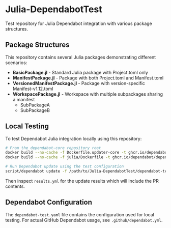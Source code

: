 # Julia-DependabotTest

Test repository for Julia Dependabot integration with various package structures.

## Package Structures

This repository contains several Julia packages demonstrating different scenarios:

- **BasicPackage.jl** - Standard Julia package with Project.toml only
- **ManifestPackage.jl** - Package with both Project.toml and Manifest.toml
- **VersionedManifestPackage.jl** - Package with version-specific Manifest-v1.12.toml
- **WorkspacePackage.jl** - Workspace with multiple subpackages sharing a manifest
  - SubPackageA
  - SubPackageB

## Local Testing

To test Dependabot Julia integration locally using this repository:

```bash
# From the dependabot-core repository root
docker build --no-cache -f Dockerfile.updater-core -t ghcr.io/dependabot/dependabot-updater-core .
docker build --no-cache -f julia/Dockerfile -t ghcr.io/dependabot/dependabot-updater-julia .

# Run Dependabot update using the test configuration
script/dependabot update -f /path/to/Julia-DependabotTest/dependabot-test.yaml -o results.yml
```

Then inspect `results.yml` for the update results which will include the PR contents.

## Dependabot Configuration

The `dependabot-test.yaml` file contains the configuration used for local testing. For actual GitHub Dependabot usage, see `.github/dependabot.yml`.
